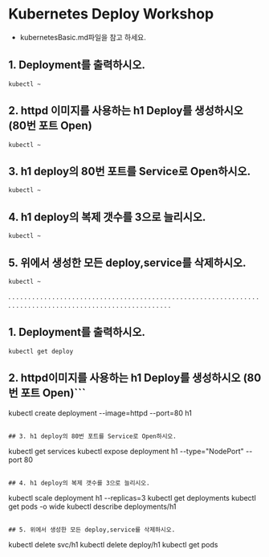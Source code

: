 # Kubernetes Deploy Workshop
* kubernetesBasic.md파일을 참고 하세요.

## 1. Deployment를 출력하시오.
```
kubectl ~
```
## 2. httpd 이미지를 사용하는 h1 Deploy를 생성하시오 (80번 포트 Open)
```
kubectl ~
```

## 3. h1 deploy의 80번 포트를 Service로 Open하시오.
```
kubectl ~
```

## 4. h1 deploy의 복제 갯수를 3으로 늘리시오.
```
kubectl ~
```

## 5. 위에서 생성한 모든 deploy,service를 삭제하시오.
```
kubectl ~
```

.
.
.
.
.
.
.
.
.
.
.
.
.
.
.
.
.
.
.
.
.
.
.
.
.
.
.
.
.
.
.
.
.
.
.
.
.
.
.
.
.
.
.
.
.
.
.
.
.
.
.
.
.
.
.
.
.
.
.
.
.
.
.
.
.
.
.
.
.
.
.
.
.
.
.
.
.
.
.
.
.
.
.
.
.
.
.
.
.
.
.
.
.
.
.
.
.
.
.
.
.
.
.
.

## 1. Deployment를 출력하시오.
```
kubectl get deploy
```
## 2. httpd이미지를 사용하는 h1 Deploy를 생성하시오 (80번 포트 Open)```
kubectl create deployment --image=httpd --port=80 h1
```

## 3. h1 deploy의 80번 포트를 Service로 Open하시오.
```
kubectl get services
kubectl expose deployment h1 --type="NodePort" --port 80
```

## 4. h1 deploy의 복제 갯수를 3으로 늘리시오.
```
kubectl scale deployment h1 --replicas=3
kubectl get deployments
kubectl get pods -o wide
kubectl describe deployments/h1
```

## 5. 위에서 생성한 모든 deploy,service를 삭제하시오.
```
kubectl delete svc/h1
kubectl delete deploy/h1
kubectl get pods
```
